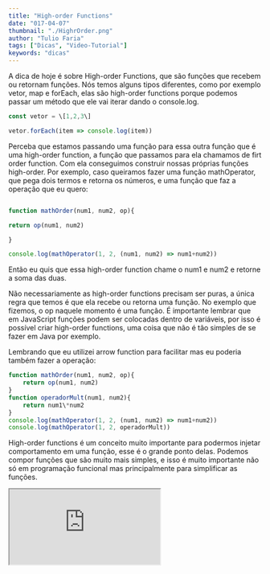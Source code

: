 ```yaml
---
title: "High-order Functions"
date: "017-04-07"
thumbnail: "./HighrOrder.png"
author: "Tulio Faria"
tags: ["Dicas", "Video-Tutorial"]
keywords: "dicas"
---
```



A dica de hoje é sobre High-order Functions, que são funções que recebem ou retornam funções. Nós temos alguns tipos diferentes, como por exemplo vetor, map e forEach, elas são high-order functions porque podemos passar um método que ele vai iterar dando o console.log.

```jsx {numberLines: true}
const vetor = \[1,2,3\]

vetor.forEach(item => console.log(item))
```

Perceba que estamos passando uma função para essa outra função que é uma high-order function, a função que passamos para ela chamamos de firt order function. Com ela conseguimos construir nossas próprias funções high-order. Por exemplo, caso queiramos fazer uma função mathOperator, que pega dois termos e retorna os números, e uma função que faz a operação que eu quero:

```jsx {numberLines: true}

function mathOrder(num1, num2, op){

return op(num1, num2)

}

console.log(mathOperator(1, 2, (num1, num2) => num1+num2))

```

Então eu quis que essa high-order function chame o num1 e num2 e retorne a soma das duas. 

Não necessariamente as high-order functions precisam ser puras, a única regra que temos é que ela recebe ou retorna uma função. No exemplo que fizemos, o op naquele momento é uma função. É importante lembrar que em JavaScript funções podem  ser colocadas dentro de variáveis, por isso é possível criar high-order functions, uma coisa que não é tão simples de se fazer em Java por exemplo. 

Lembrando que eu utilizei arrow function para facilitar mas eu poderia também fazer a operação:

```jsx {numberLines: true}
function mathOrder(num1, num2, op){
    return op(num1, num2)
}
function operadorMult(num1, num2){
    return num1\*num2
}
console.log(mathOperator(1, 2, (num1, num2) => num1+num2))
console.log(mathOperator(1, 2, operadorMult))
```

High-order functions é um conceito muito importante para podermos injetar comportamento em uma função, esse é o grande ponto delas. Podemos compor funções que são muito mais simples, e isso é muito importante não só em programação funcional mas principalmente para simplificar as funções.

<div class="embed-responsive embed-responsive-16by9 mb-4">
  <iframe class="embed-responsive-item" src="https://www.youtube.com/embed/yST5SzsFXZI" allowfullscreen></iframe>
</div>